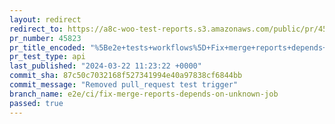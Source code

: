```yaml
---
layout: redirect
redirect_to: https://a8c-woo-test-reports.s3.amazonaws.com/public/pr/45823/api/index.html
pr_number: 45823
pr_title_encoded: "%5Be2e+tests+workflows%5D+Fix+merge+reports+depends+on+unknown+job+in+HPOS+disabled+workflow"
pr_test_type: api
last_published: "2024-03-22 11:23:22 +0000"
commit_sha: 87c50c7032168f527341994e40a97838cf6844bb
commit_message: "Removed pull_request test trigger"
branch_name: e2e/ci/fix-merge-reports-depends-on-unknown-job
passed: true
---
```

